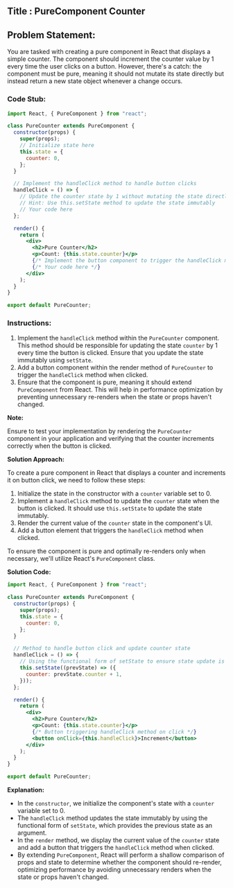 ## Title : PureComponent Counter

## **Problem Statement:**

You are tasked with creating a pure component in React that displays a simple counter. The component should increment the counter value by 1 every time the user clicks on a button. However, there's a catch: the component must be pure, meaning it should not mutate its state directly but instead return a new state object whenever a change occurs.

### **Code Stub:**

```jsx
import React, { PureComponent } from "react";

class PureCounter extends PureComponent {
  constructor(props) {
    super(props);
    // Initialize state here
    this.state = {
      counter: 0,
    };
  }

  // Implement the handleClick method to handle button clicks
  handleClick = () => {
    // Update the counter state by 1 without mutating the state directly
    // Hint: Use this.setState method to update the state immutably
    // Your code here
  };

  render() {
    return (
      <div>
        <h2>Pure Counter</h2>
        <p>Count: {this.state.counter}</p>
        {/* Implement the button component to trigger the handleClick method */}
        {/* Your code here */}
      </div>
    );
  }
}

export default PureCounter;
```

### **Instructions:**

1. Implement the `handleClick` method within the `PureCounter` component. This method should be responsible for updating the state `counter` by 1 every time the button is clicked. Ensure that you update the state immutably using `setState`.
2. Add a button component within the render method of `PureCounter` to trigger the `handleClick` method when clicked.
3. Ensure that the component is pure, meaning it should extend `PureComponent` from React. This will help in performance optimization by preventing unnecessary re-renders when the state or props haven't changed.

**Note:**

Ensure to test your implementation by rendering the `PureCounter` component in your application and verifying that the counter increments correctly when the button is clicked.

**Solution Approach:**

To create a pure component in React that displays a counter and increments it on button click, we need to follow these steps:

1. Initialize the state in the constructor with a `counter` variable set to 0.
2. Implement a `handleClick` method to update the `counter` state when the button is clicked. It should use `this.setState` to update the state immutably.
3. Render the current value of the `counter` state in the component's UI.
4. Add a button element that triggers the `handleClick` method when clicked.

To ensure the component is pure and optimally re-renders only when necessary, we'll utilize React's `PureComponent` class.

**Solution Code:**

```jsx
import React, { PureComponent } from "react";

class PureCounter extends PureComponent {
  constructor(props) {
    super(props);
    this.state = {
      counter: 0,
    };
  }

  // Method to handle button click and update counter state
  handleClick = () => {
    // Using the functional form of setState to ensure state update is based on previous state
    this.setState((prevState) => ({
      counter: prevState.counter + 1,
    }));
  };

  render() {
    return (
      <div>
        <h2>Pure Counter</h2>
        <p>Count: {this.state.counter}</p>
        {/* Button triggering handleClick method on click */}
        <button onClick={this.handleClick}>Increment</button>
      </div>
    );
  }
}

export default PureCounter;
```

**Explanation:**

- In the `constructor`, we initialize the component's state with a `counter` variable set to 0.
- The `handleClick` method updates the state immutably by using the functional form of `setState`, which provides the previous state as an argument.
- In the `render` method, we display the current value of the `counter` state and add a button that triggers the `handleClick` method when clicked.
- By extending `PureComponent`, React will perform a shallow comparison of props and state to determine whether the component should re-render, optimizing performance by avoiding unnecessary renders when the state or props haven't changed.
